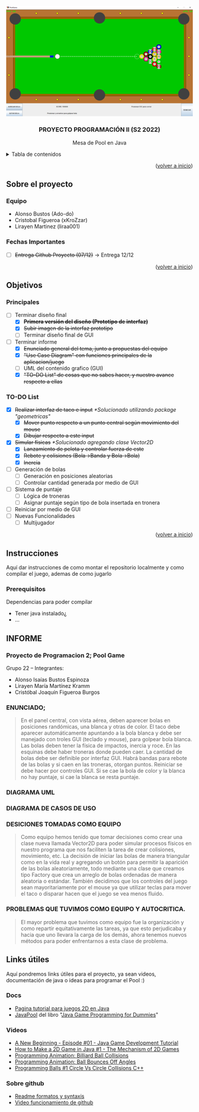 <div id="top"></div>

<!-- PROJECT LOGO -->
<br />
<div align="center">
  </a>
    <img src="/desing/ss.png" alt="Logo">
  </a>

  <h3 align="center">PROYECTO PROGRAMACIÓN II (S2 2022)</h3>

  <p align="center">
    Mesa de Pool en Java
    <br />
  </p>
</div>

<!-- TABLE OF CONTENTS -->
<details>
  <summary>Tabla de contenidos</summary>
  <ol>
    <li>
      <a href="#sobre-el-proyecto">Sobre el proyecto</a>
    </li>
 <li><a href="#objetivos">Objetivos</a></li>
    <li>
      <a href="#instrucciones">Instrucciones</a>
      <ul>
        <li><a href="#prerequisitos">Prerequisitos</a></li>
        <li><a href="#instalación">Instalación</a></li>
  <li><a href="#controles">Controles</a></li>
      </ul>
    </li>
    <li><a href="#links-utiles">Links utiles</a></li>
  </ol>
</details>

<p align="right">(<a href="#top">volver a inicio</a>)</p>

<!-- ABOUT THE PROJECT -->
## Sobre el proyecto

### Equipo

* Alonso Bustos (Ado-do)
* Cristobal Figueroa (xKroZzar)
* Lirayen Martinez (liraa001)

### Fechas Importantes

* [ ] ~~Entrega Github Proyecto (07/12)~~ -> Entrega 12/12

<p align="right">(<a href="#top">volver a inicio</a>)</p>


<!-- ROADMAP -->
## Objetivos

### Principales

* [ ] Terminar diseño final
  * [X] ~~**Primera versión del diseño (Prototipo de interfaz)**~~
  * [X] ~~Subir imagen de la interfaz prototipo~~
  * [ ] Terminar diseño final de GUI

* [ ] Terminar informe
  * [X] ~~Enunciado general del tema, junto a propuestas del equipo~~
  * [X] ~~"Use Case Diagram" con funciones principales de la aplicacion/juego~~
  * [ ] UML del contenido grafico (GUI)
  * [X] ~~"TO-DO List" de cosas que no sabes hacer, y nuestro avance respecto a ellas~~

### TO-DO List

* [X] ~~Realizar interfaz de taco e input~~  _*Solucionado utilizando package "geometricas"_
  * [X] ~~Mover punto respecto a un punto central según movimiento del mouse~~
  * [X] ~~Dibujar respecto a este input~~

* [X] ~~Simular físicas~~ _*Solucionado agregando clase Vector2D_
  * [X] ~~Lanzamiento de pelota y controlar fuerza de este~~
  * [X] ~~Rebote y colisiones (Bola->Banda y Bola->Bola)~~
  * [X] ~~Inercia~~
* [ ] Generación de bolas
  * [ ] Generación en posiciones aleatorias
  * [ ] Controlar cantidad generada por medio de GUI
* [ ] Sistema de puntaje
  * [ ] Lógica de troneras
  * [ ] Asignar puntaje según tipo de bola insertada en tronera
* [ ] Reiniciar por medio de GUI
* [ ] Nuevas Funcionalidades
  * [ ] Multijugador

<p align="right">(<a href="#top">volver a inicio</a>)</p>

<!-- GETTING STARTED -->
## Instrucciones

Aquí dar instrucciones de como montar el repositorio localmente y como compilar el juego, ademas de como jugarlo

### Prerequisitos

Dependencias para poder compilar

* Tener java instalado¿
* ...

## INFORME

### Proyecto de Programacion 2; Pool Game

Grupo 22 – Integrantes:
-	Alonso Isaías Bustos Espinoza
-	Lirayen María Martínez Kramm
-	Cristóbal Joaquín Figueroa Burgos

### ENUNCIADO;

> En el panel central, con vista aérea, deben aparecer bolas en posiciones randómicas, una blanca y otras de color. El taco debe aparecer automáticamente apuntando a la bola blanca y debe ser manejado con troles GUI (teclado y mouse), para golpear bola blanca. Las bolas deben tener la física de impactos, inercia y roce.  En las esquinas debe haber troneras donde pueden caer. La cantidad de bolas debe ser definible por interfaz GUI. Habrá bandas para rebote de las bolas y si caen en las troneras, otorgan puntos.  Reiniciar se debe hacer por controles GUI. Si se cae la bola de color y la blanca no hay puntaje, si cae la blanca se resta puntaje.

### DIAGRAMA UML

### DIAGRAMA DE CASOS DE USO

### DESICIONES TOMADAS COMO EQUIPO

> Como equipo hemos tenido que tomar decisiones como crear una clase nueva llamada Vector2D para poder simular procesos físicos en nuestro programa que nos faciliten la tarea de crear colisiones, movimiento, etc.
La decisión de iniciar las bolas de manera triangular como en la vida real y agregando un botón para permitir la aparición de las bolas aleatoriamente, todo mediante una clase que creamos tipo Factory que crea un arreglo de bolas ordenadas de manera aleatoria o estándar.
También decidimos que los controles del juego sean mayoritariamente por el mouse ya que utilizar teclas para mover el taco o disparar hacen que el juego se vea menos fluido.

### PROBLEMAS QUE TUVIMOS COMO EQUIPO Y AUTOCRITICA.

> El mayor problema que tuvimos como equipo fue la organización y como repartir equitativamente las tareas, ya que esto perjudicaba y hacia que uno llevara la carga de los demás, ahora tenemos nuevos métodos para poder enfrentarnos a esta clase de problema.
> 

<!-- ACKNOWLEDGMENTS -->
## Links útiles

Aquí pondremos links útiles para el proyecto, ya sean videos, documentación de java o ideas para programar el Pool :)

### Docs

* [Pagina tutorial para juegos 2D en Java](https://zetcode.com/javagames/)
* [JavaPool](http://www.mscs.mu.edu/~mikes/174.2002/demos/feb4/JavaPool.html) del libro "[Java Game Programming for Dummies](https://theswissbay.ch/pdf/Gentoomen%20Library/Programming/Java/IDG%20-%20Java%20Game%20Programming%20for%20Dummies.pdf)"

### Videos

* [A New Beginning - Episode #01 - Java Game Development Tutorial](https://www.youtube.com/watch?v=6_N8QZ47toY&list=PL4rzdwizLaxYmltJQRjq18a9gsSyEQQ-0&index=1)
* [How to Make a 2D Game in Java #1 - The Mechanism of 2D Games](https://www.youtube.com/watch?v=om59cwR7psI&list=PL_QPQmz5C6WUF-pOQDsbsKbaBZqXj4qSq)
* [Programming Animation: Billiard Ball Collisions](https://youtu.be/guWIF87CmBg)
* [Programming Animation: Ball Bounces Off Angles](https://youtu.be/Ep2N0N6SB6U)
* [Programming Balls #1 Circle Vs Circle Collisions C++](https://youtu.be/LPzyNOHY3A4)

### Sobre github

* [Readme formatos y syntaxis](https://docs.github.com/en/get-started/writing-on-github/getting-started-with-writing-and-formatting-on-github/basic-writing-and-formatting-syntax)
* [Video funcionamiento de github](https://youtu.be/8Dd7KRpKeaE)

